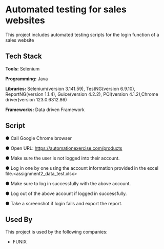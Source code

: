 # Automated testing for sales websites

This project includes automated testing scripts for the login function of a sales website

## Tech Stack

**Tools:** Selenium

**Programming:** Java

**Libraries:** Selenium(version 3.141.59), TestNG(version 6.9.10), ReportNG(version 1.1.4), Guice(version 4.2.2), POI(version 4.1.2),Chrome driver(version 123.0.6312.86)

**Frameworks:** Data driven Framework


## Script
● Call Google Chrome browser

● Open URL: https://automationexercise.com/products

● Make sure the user is not logged into their account.

● Log in one by one using the account information provided in the excel file.<assignment2_data_test.xlsx>

● Make sure to log in successfully with the above account.

● Log out of the above account if logged in successfully.

● Take a screenshot if login fails and export the report.
## Used By

This project is used by the following companies:

- FUNIX
